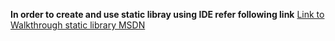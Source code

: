 **In order to create and use static libray using IDE refer following link**
[Link to Walkthrough static library MSDN](https://docs.microsoft.com/en-us/cpp/build/walkthrough-creating-and-using-a-static-library-cpp?view=msvc-160)
